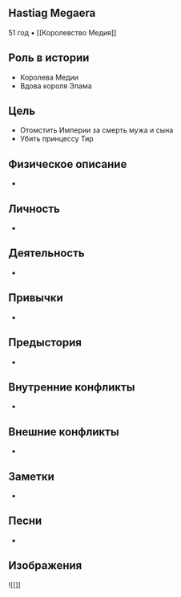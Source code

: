 ## Hastiag Megaera

51 год • [[Королевство Медия]]

## Роль в истории

* Королева Медии
* Вдова короля Элама

## Цель

* Отомстить Империи за смерть мужа и сына
* Убить принцессу Тир

## Физическое описание

* 

## Личность

* 

## Деятельность

* 

## Привычки

* 

## Предыстория

* 

## Внутренние конфликты

* 

## Внешние конфликты

* 

## Заметки

* 

## Песни

* 

## Изображения

![[]]